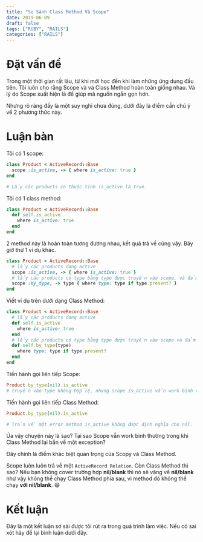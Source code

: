 ```yaml
---
title: "So Sánh Class Method Và Scope"
date: 2019-06-09
draft: false
tags: ["RUBY", "RAILS"]
categories: ["RAILS"]
---
```

# Đặt vấn đề

Trong một thời gian rất lâu, từ khi mới học đến khi làm những ứng dụng đầu tiên. Tôi luôn cho rằng Scope và và Class Method hoàn toàn giống nhau. Và lý do Scope xuất hiện là để giúp mã nguồn ngắn gọn hơn.

Nhưng rõ ràng đấy là một suy nghĩ chưa đúng, dưới đây là điểm cần chú ý về 2 phương thức này.

# Luận bàn

Tôi có 1 scope:

```ruby
class Product < ActiveRecord::Base
  scope :is_active, -> { where is_active: true }
end

# Lấy các products có thuộc tính is_active là true.
```

Tôi có 1 class method:

```ruby
class Product < ActiveRecord::Base
  def self.is_active
    where is_active: true
  end
end
```

2 method này là hoàn toàn tương đương nhau, kết quả trả về cũng vậy. Bây giờ thử 1 ví dụ khác.

```ruby
class Product < ActiveRecord::Base
  # lấy các products đang active
  scope :is_active, -> { where is_active: true }
  # lấy các products có type bằng type được truyền vào scope, và đảm bảo type được truyền vào có giá trị
  scope :by_type, -> type { where type: type if type.present? }
end

```

Viết ví dụ trên dưới dạng Class Method:

```ruby
class Product < ActiveRecord::Base
  # lấy các products đang active
  def self.is_active
    where is_active: true
  end
  # lấy các products có type bằng type được truyền vào scope và đảm bảo type truyền vào có giá trị
  def self.by_type(type)
    where type: type if type.present?
  end
end
```

Tiến hành gọi liên tiếp Scope:

```ruby
Product.by_type(nil).is_active
# truyền vào type không hợp lệ, nhưng scope is_active vẫn work bình thường
```

Tiến hành gọi liên tiếp Class Method:

```ruby
Product.by_type(nil).is_active

# Trản về một error method is_active không được định nghĩa cho nil.
```

Ủa vậy chuyện này là sao? Tại sao Scope vẫn work bình thường trong khi Class Method lại bắn về một exception?

Đây chính là điểm khác biệt quan trọng của Scopy và Class Method.

Scope luôn luôn trả về một `ActiveRecord Relation`. Còn Class Method thì sao? Nếu bạn không cover trường hợp **nil/blank** thì nó sẽ văng về **nil/blank** như vậy không thể chạy Class Method phía sau, vì method đó không thể chạy **với nil/blank**. :smile:

# Kết luận

Đây là một kết luận sơ sài được tôi rút ra trong quá trình làm việc. Nếu có sai xót hãy để lại bình luận dưới đây.
